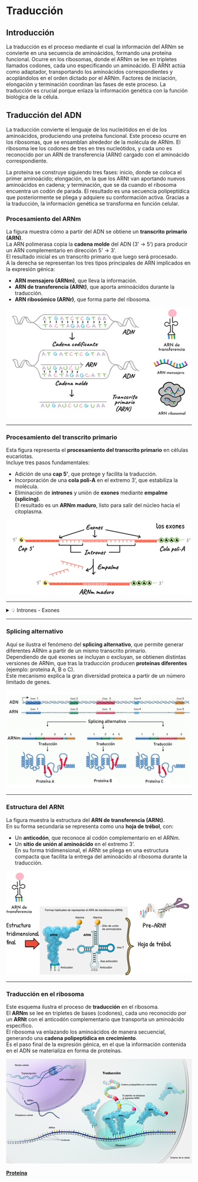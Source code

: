 
# Traducción

## Introducción

La traducción es el proceso mediante el cual la información del ARNm se convierte en una secuencia de aminoácidos, formando una proteína funcional. Ocurre en los ribosomas, donde el ARNm se lee en tripletes llamados codones, cada uno especificando un aminoácido. El ARNt actúa como adaptador, transportando los aminoácidos correspondientes y acoplándolos en el orden dictado por el ARNm. Factores de iniciación, elongación y terminación coordinan las fases de este proceso. La traducción es crucial porque enlaza la información genética con la función biológica de la célula.

## Traducción del ADN

La traducción convierte el lenguaje de los nucleótidos en el de los aminoácidos, produciendo una proteína funcional. Este proceso ocurre en los ribosomas, que se ensamblan alrededor de la molécula de ARNm. El ribosoma lee los codones de tres en tres nucleótidos, y cada uno es reconocido por un ARN de transferencia (ARNt) cargado con el aminoácido correspondiente.

La proteína se construye siguiendo tres fases: inicio, donde se coloca el primer aminoácido; elongación, en la que los ARNt van aportando nuevos aminoácidos en cadena; y terminación, que se da cuando el ribosoma encuentra un codón de parada. El resultado es una secuencia polipeptídica que posteriormente se pliega y adquiere su conformación activa. Gracias a la traducción, la información genética se transforma en función celular.

### Procesamiento del ARNm
La figura muestra cómo a partir del ADN se obtiene un **transcrito primario (ARN)**.  
La ARN polimerasa copia la **cadena molde** del ADN (3’ → 5’) para producir un ARN complementario en dirección 5’ → 3’.  
El resultado inicial es un transcrito primario que luego será procesado.  
A la derecha se representan los tres tipos principales de ARN implicados en la expresión génica: 

- **ARN mensajero (ARNm)**, que lleva la información.  
- **ARN de transferencia (ARNt)**, que aporta aminoácidos durante la traducción.  
- **ARN ribosómico (ARNr)**, que forma parte del ribosoma.  

![Procesamiento del ARNm](B101/traduce0.png "Procesamiento del ARNm")

---
### Procesamiento del transcrito primario
Esta figura representa el **procesamiento del transcrito primario** en células eucariotas.  
Incluye tres pasos fundamentales:  
- Adición de una **cap 5’**, que protege y facilita la traducción.  
- Incorporación de una **cola poli-A** en el extremo 3’, que estabiliza la molécula.  
- Eliminación de **intrones** y unión de **exones** mediante **empalme (splicing)**.  
El resultado es un **ARNm maduro**, listo para salir del núcleo hacia el citoplasma.

![Procesamiento del ARNm](B101/traduce1.png "Procesamiento del ARNm")

---

<details>
<summary>💡 Intrones - Exones</summary>
<p><strong> Intrones </strong></p>
<p>- Son las secuencias no codificantes que aparecen intercaladas entre exones en los genes eucariotas.</p>
<p>- Se transcriben inicialmente al ARN pre-mensajero (pre-ARNm), pero se eliminan durante el proceso de splicing (corte y empalme).</p>
<p>- Aunque no codifican proteínas, los intrones no son “ADN basura”:
</p>
<p>-- Pueden contener secuencias reguladoras que influyen en cómo y cuándo se expresan los genes. </p>
<p>-- Favorecen el fenómeno de splicing alternativo, que permite generar distintas proteínas a partir de un mismo gen. </p>

<p><strong> Exones </strong></p>
<p>- Son las secuencias codificantes de un gen.</p>
<p>- Contienen la información que, tras el proceso de transcripción y maduración del ARN, se mantendrá en el ARN mensajero (ARNm) maduro.</p>
<p>- Finalmente, esa información se traduce en proteínas.
</p>
<p>- Pueden incluir no solo regiones que codifican aminoácidos, sino también algunas regiones no traducidas (UTRs) que son reguladoras. </p>
</details>

---

### Splicing alternativo
Aquí se ilustra el fenómeno del **splicing alternativo**, que permite generar diferentes ARNm a partir de un mismo transcrito primario.  
Dependiendo de qué exones se incluyan o excluyan, se obtienen distintas versiones de ARNm, que tras la traducción producen **proteínas diferentes** (ejemplo: proteína A, B o C).  
Este mecanismo explica la gran diversidad proteica a partir de un número limitado de genes.

![Splicing alternativo](B101/traduce2.png "Splicing alternativo")

---

### Estructura del ARNt
La figura muestra la estructura del **ARN de transferencia (ARNt)**.  
En su forma secundaria se representa como una **hoja de trébol**, con:  
- Un **anticodón**, que reconoce al codón complementario en el ARNm.  
- Un **sitio de unión al aminoácido** en el extremo 3’.  
En su forma tridimensional, el ARNt se pliega en una estructura compacta que facilita la entrega del aminoácido al ribosoma durante la traducción.

![TraEstructura del ARNtducción](B101/traduce3.png "Estructura del ARNt")

---

### Traducción en el ribosoma
Este esquema ilustra el proceso de **traducción** en el ribosoma.  
El **ARNm** se lee en tripletes de bases (codones), cada uno reconocido por un **ARNt** con el anticodón complementario que transporta un aminoácido específico.  
El ribosoma va enlazando los aminoácidos de manera secuencial, generando una **cadena polipeptídica en crecimiento**.  
Es el paso final de la expresión génica, en el que la información contenida en el ADN se materializa en forma de proteínas.

![Traducción en el ribosoma](B101/traduce4.png "Traducción en el ribosoma")

**[Proteína](01_proteinas.md)**

